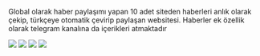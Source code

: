 Global olarak haber paylaşımı yapan 10 adet siteden haberleri anlık olarak çekip, türkçeye otomatik çevirip paylaşan websitesi.
Haberler ek özellik olarak telegram kanalına da içerikleri atmaktadır


<img src="https://i.hizliresim.com/gnkpu3d.jpg">
<img src="https://i.hizliresim.com/d79ccss.jpg">
<img src="https://i.hizliresim.com/myqhci7.jpg">
<img src="https://i.hizliresim.com/ogbp8tm.jpg">
